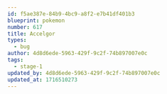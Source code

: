 ```yaml
---
id: f5ae387e-84b9-4bc9-a8f2-e7b41df401b3
blueprint: pokemon
number: 617
title: Accelgor
types:
  - bug
author: 4d8d6ede-5963-429f-9c2f-74b897007e0c
tags:
  - stage-1
updated_by: 4d8d6ede-5963-429f-9c2f-74b897007e0c
updated_at: 1716510273
---
```


